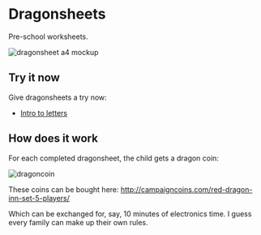 # Dragonsheets

Pre-school worksheets.

![dragonsheet a4 mockup](http://i.imgur.com/IOEXCNN.jpg)

## Try it now
Give dragonsheets a try now:

* [Intro to letters](https://github.com/Gottwik/dragonsheets/raw/master/bundles/basic_letters_1.pdf)

## How does it work
For each completed dragonsheet, the child gets a dragon coin:

![dragoncoin](http://cdn3.bigcommerce.com/s-prbxb6t0/products/182/images/556/rdi_set__90630.1447984164.800.800.JPG?c=2)

These coins can be bought here: http://campaigncoins.com/red-dragon-inn-set-5-players/

Which can be exchanged for, say, 10 minutes of electronics time. I guess every family can make up their own rules.
